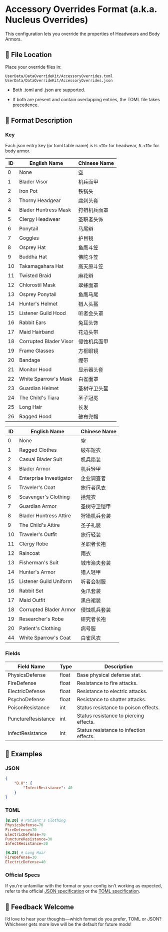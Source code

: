 # Accessory Overrides Format (a.k.a. Nucleus Overrides)

This configuration lets you override the properties of Headwears and Body Armors.

## 📂 File Location

Place your override files in:

```
UserData/DataOverrideKit/AccessoryOverrides.toml
UserData/DataOverrideKit/AccessoryOverrides.json
```

* Both .toml and .json are supported.

* If both are present and contain overlapping entries, the TOML file takes precedence.

## 🧩 Format Description

### Key

Each json entry key (or toml table name) is `H.<ID>` for headwear, `B.<ID>` for body armor.

| ID  | English Name              | Chinese Name     |
|-----|---------------------------|------------------|
| 0   | None                      | 空               |
| 1   | Blader Visor              | 机兵面甲         |
| 2   | Iron Pot                  | 铁锅头           |
| 3   | Thorny Headgear           | 腐刺头套         |
| 4   | Blader Huntress Mask      | 狩猎机兵面罩     |
| 5   | Clergy Headwear           | 圣职者头饰       |
| 6   | Ponytail                  | 马尾辫           |
| 7   | Goggles                   | 护目镜           |
| 8   | Osprey Hat                | 鱼鹰斗笠         |
| 9   | Buddha Hat                | 佛陀斗笠         |
| 10  | Takamagahara Hat          | 高天原斗笠       |
| 11  | Twisted Braid             | 麻花辫           |
| 12  | Chlorostil Mask           | 翠蜂面罩         |
| 13  | Osprey Ponytail           | 鱼鹰马尾         |
| 14  | Hunter's Helmet           | 猎人头盔         |
| 15  | Listener Guild Hood       | 听者会头罩       |
| 16  | Rabbit Ears               | 兔耳头饰         |
| 17  | Maid Hairband             | 花边头带         |
| 18  | Corrupted Blader Visor    | 侵蚀机兵面甲     |
| 19  | Frame Glasses             | 方框眼镜         |
| 20  | Bandage                   | 绷带             |
| 21  | Monitor Hood              | 显示器头套       |
| 22  | White Sparrow's Mask      | 白雀面罩         |
| 23  | Guardian Helmet           | 圣树守卫头盔     |
| 24  | The Child's Tiara         | 圣子冠冕         |
| 25  | Long Hair                 | 长发             |
| 26  | Ragged Hood               | 破布兜帽         |

| ID  | English Name                 | Chinese Name       |
|-----|------------------------------|--------------------|
| 0   | None                         | 空                 |
| 1   | Ragged Clothes               | 破布短衣           |
| 2   | Casual Blader Suit           | 机兵简装           |
| 3   | Blader Armor                 | 机兵轻甲           |
| 4   | Enterprise Investigator      | 企业调查者         |
| 5   | Traveler's Coat              | 旅行者风衣         |
| 6   | Scavenger's Clothing         | 拾荒衣             |
| 7   | Guardian Armor               | 圣树守卫铠甲       |
| 8   | Blader Huntress Attire       | 狩猎机兵套装       |
| 9   | The Child's Attire           | 圣子礼装           |
| 10  | Traveler's Outfit            | 旅行轻装           |
| 11  | Clergy Robe                  | 圣职者长袍         |
| 12  | Raincoat                     | 雨衣               |
| 13  | Fisherman's Suit             | 城市渔夫套装       |
| 14  | Hunter's Armor               | 猎人轻甲           |
| 15  | Listener Guild Uniform       | 听者会制服         |
| 16  | Rabbit Set                   | 兔爪套装           |
| 17  | Maid Outfit                  | 黑白裙装           |
| 18  | Corrupted Blader Armor       | 侵蚀机兵套装       |
| 19  | Researcher's Robe            | 研究者长袍         |
| 20  | Patient's Clothing           | 病号服             |
| 44  | White Sparrow's Coat         | 白雀风衣           |

### Fields

| Field Name           | Type   | Description                                         |
|----------------------|--------|-----------------------------------------------------|
| PhysicsDefense       | float  | Base physical defense stat.                         |
| FireDefense          | float  | Resistance to fire attacks.                         |
| ElectricDefense      | float  | Resistance to electric attacks.                     |
| PsychoDefense        | float  | Resistance to shatter attacks.                      |
| PoisonResistance     | int    | Status resistance to poison effects.                |
| PunctureResistance   | int    | Status resistance to piercing effects.              |
| InfectResistance     | int    | Status resistance to infection effects.             |

## 📘 Examples

### JSON

```json
{
    "B.8": {
        "InfectResistance": 40
    }
}
```

### TOML

```toml
[B.20] # Patient's Clothing
PhysicsDefense=70
FireDefense=70
ElectricDefense=70
PunctureResistance=30
InfectResistance=30

[H.25] # Long Hair
FireDefense=30
ElectricDefense=40
```

### Official Specs

If you're unfamiliar with the format or your config isn't working as expected,
refer to the official [JSON specification](https://www.json.org/json-en.html)
or the [TOML specification](https://toml.io/en/).

## 💬 Feedback Welcome

I’d love to hear your thoughts—which format do you prefer, TOML or JSON?
Whichever gets more love will be the default for future mods!
